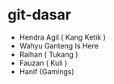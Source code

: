 # git-dasar


- Hendra Agil ( Kang Ketik )
- Wahyu Ganteng Is Here
- Raihan ( Tukang )
- Fauzan ( Kuli )
- Hanif (Gamings)

